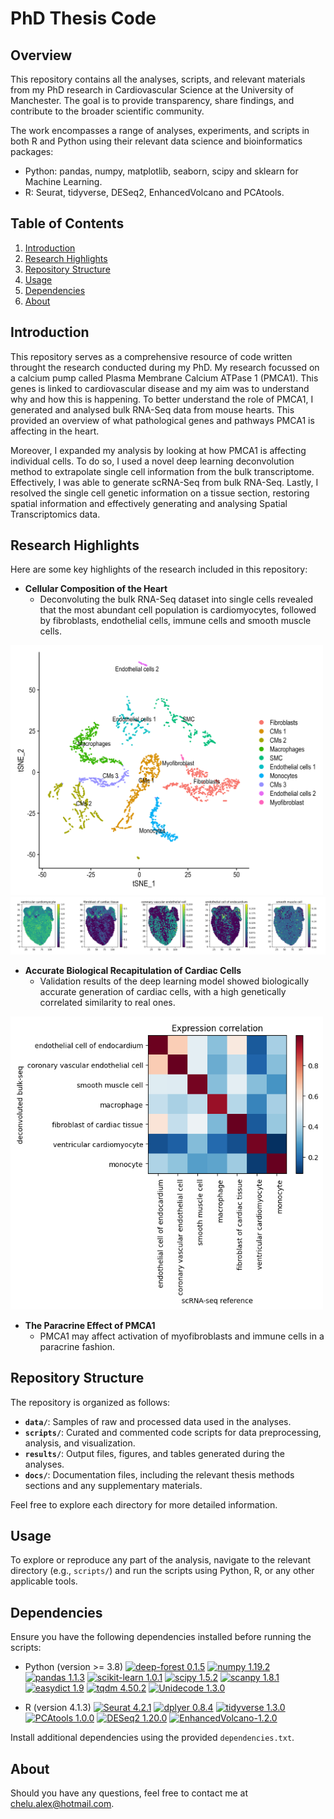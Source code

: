 # PhD Thesis Code

## Overview

This repository contains all the analyses, scripts, and relevant materials from my PhD research in Cardiovascular Science at the University of Manchester. The goal is to provide transparency, share findings, and contribute to the broader scientific community.

The work encompasses a range of analyses, experiments, and scripts in both R and Python using their relevant data science and bioinformatics packages:

- Python: pandas, numpy, matplotlib, seaborn, scipy and sklearn for Machine Learning.
- R: Seurat, tidyverse, DESeq2, EnhancedVolcano and PCAtools. 

## Table of Contents

1. [Introduction](#introduction)
2. [Research Highlights](#research-highlights)
3. [Repository Structure](#repository-structure)
4. [Usage](#usage)
5. [Dependencies](#dependencies)
6. [About](#about)

## Introduction

This repository serves as a comprehensive resource of code written throught the research conducted during my PhD. My research focussed on a calcium pump called Plasma Membrane Calcium ATPase 1 (PMCA1). This genes is linked to cardiovascular disease and my aim was to understand why and how this is happening. To better understand the role of PMCA1, I generated and analysed bulk RNA-Seq data from mouse hearts. This provided an overview of what pathological genes and pathways PMCA1 is affecting in the heart.

Moreover, I expanded my analysis by looking at how PMCA1 is affecting individual cells. To do so, I used a novel deep learning deconvolution method to extrapolate single cell information from the bulk transcriptome. Effectively, I was able to generate scRNA-Seq from bulk RNA-Seq. Lastly, I resolved the single cell genetic information on a tissue section, restoring spatial information and effectively generating and analysing Spatial Transcriptomics data.

## Research Highlights

Here are some key highlights of the research included in this repository:

- **Cellular Composition of the Heart**
  - Deconvoluting the bulk RNA-Seq dataset into single cells revealed that the most abundant cell population is cardiomyocytes, followed by fibroblasts, endothelial cells, immune cells and smooth muscle cells.
  
<img src="results/tsne_heart.png" alt="tsne" width="500"/>
<img src="results/spatial_longaxis.png" alt="spatial"/>

- **Accurate Biological Recapitulation of Cardiac Cells**
  - Validation results of the deep learning model showed biologically accurate generation of cardiac cells, with a high genetically correlated similarity to real ones.

<img src="results/correlation.png" alt="correlation" width="500"/>

- **The Paracrine Effect of PMCA1**
  - PMCA1 may affect activation of myofibroblasts and immune cells in a paracrine fashion.
    
## Repository Structure

The repository is organized as follows:

- **`data/`**: Samples of raw and processed data used in the analyses.
- **`scripts/`**: Curated and commented code scripts for data preprocessing, analysis, and visualization. 
- **`results/`**: Output files, figures, and tables generated during the analyses.
- **`docs/`**: Documentation files, including the relevant thesis methods sections and any supplementary materials.

Feel free to explore each directory for more detailed information.

## Usage

To explore or reproduce any part of the analysis, navigate to the relevant directory (e.g., `scripts/`) and run the scripts using Python, R, or any other applicable tools.

## Dependencies

Ensure you have the following dependencies installed before running the scripts:

- Python (version >= 3.8) [![deep-forest 0.1.5](https://img.shields.io/badge/deep--forest-0.1.5-success)](https://pypi.org/project/deep-forest/) [![numpy 1.19.2](https://img.shields.io/badge/numpy-1.19.2-green)](https://github.com/numpy/numpy) [![pandas 1.1.3](https://img.shields.io/badge/pandas-1.1.3-yellowgreen)](https://github.com/pandas-dev/pandas) [![scikit-learn 1.0.1](https://img.shields.io/badge/scikit--learn-1.0.1-yellow)](https://github.com/scikit-learn/scikit-learn) [![scipy 1.5.2](https://img.shields.io/badge/scipy-1.5.2-orange)](https://github.com/scipy/scipy) [![scanpy 1.8.1](https://img.shields.io/badge/scanpy-1.8.1-ff69b4)](https://pypi.org/project/scanpy/) [![easydict 1.9](https://img.shields.io/badge/easydict-1.9-informational)](https://pypi.org/project/easydict/) [![tqdm 4.50.2](https://img.shields.io/badge/tqdm-4.50.2-9cf)](https://pypi.org/project/tqdm/) [![Unidecode 1.3.0](https://img.shields.io/badge/Unidecode-1.3.0-inactive)](https://pypi.org/project/Unidecode/)
  
- R (version 4.1.3) [![Seurat 4.2.1](https://img.shields.io/badge/Seurat-4.2.1-success)](https://satijalab.org/seurat/articles/install_v5.html) [![dplyer 0.8.4](https://img.shields.io/badge/dplyer-0.8.4-green)](https://cloud.r-project.org/web/packages/dplyr/index.html) [![tidyverse 1.3.0](https://img.shields.io/badge/tidyverse-1.3.0-yellowgreen)](https://www.tidyverse.org/packages/) [![PCAtools 1.0.0](https://img.shields.io/badge/PCAtools-1.0.0-yellow)](https://www.bioconductor.org/packages/release/bioc/html/PCAtools.html) [![DESeq2 1.20.0](https://img.shields.io/badge/DESeq2-1.20.0-orange)](https://bioconductor.org/packages/release/bioc/html/DESeq2.html) [![EnhancedVolcano-1.2.0  ](https://img.shields.io/badge/EnhancedVolcano-1.2.0-ff69b4)](https://bioconductor.org/packages/devel/bioc/vignettes/EnhancedVolcano/inst/doc/EnhancedVolcano.html) 


Install additional dependencies using the provided `dependencies.txt`.

## About

Should you have any questions, feel free to contact me at chelu.alex@hotmail.com.
